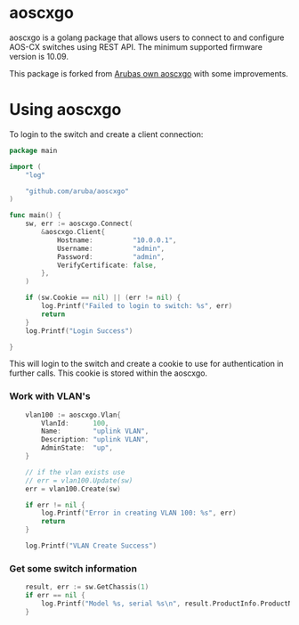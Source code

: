 aoscxgo
========================

aoscxgo is a golang package that allows users to connect to and configure AOS-CX switches using REST API. The minimum supported firmware version is 10.09.

This package is forked from [Arubas own aoscxgo](https://github.com/aruba/aoscxgo) with some improvements.

Using aoscxgo
===========

To login to the switch and create a client connection:

```go
package main

import (
	"log"

	"github.com/aruba/aoscxgo"
)

func main() {
	sw, err := aoscxgo.Connect(
		&aoscxgo.Client{
			Hostname:          "10.0.0.1",
			Username:          "admin",
			Password:          "admin",
			VerifyCertificate: false,
		},
	)

	if (sw.Cookie == nil) || (err != nil) {
		log.Printf("Failed to login to switch: %s", err)
		return
	}
	log.Printf("Login Success")

}

```

This will login to the switch and create a cookie to use for authentication in further calls. This cookie is stored within the aoscxgo.

### Work with VLAN's

```go
	vlan100 := aoscxgo.Vlan{
		VlanId:      100,
		Name:        "uplink VLAN",
		Description: "uplink VLAN",
		AdminState:  "up",
	}

	// if the vlan exists use
	// err = vlan100.Update(sw)
	err = vlan100.Create(sw)

	if err != nil {
		log.Printf("Error in creating VLAN 100: %s", err)
		return
	}

	log.Printf("VLAN Create Success")
```

### Get some switch information

```go
    result, err := sw.GetChassis(1)
    if err == nil {
        log.Printf("Model %s, serial %s\n", result.ProductInfo.ProductName, result.ProductInfo.SerialNumber)
    }
```